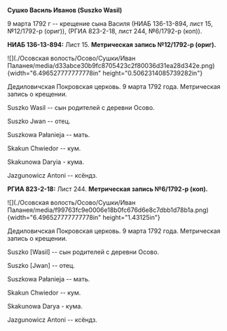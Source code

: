 **Сушко Василь Иванов (Suszko Wasil)**

9 марта 1792 г -- крещение сына Василя (НИАБ 136-13-894, лист 15,
№12/1792-р (ориг)), (РГИА 823-2-18, лист 244, №6/1792-р (коп)).

**НИАБ 136-13-894:** Лист 15. **Метрическая запись №12/1792-р (ориг).**

![](./Осовская волость/Осово/Сушки/Иван Паланея/media/d33abce30b9fc8705423c2f80036d31ea28d342e.png){width="6.496527777777778in"
height="0.5062314085739282in"}

Дедиловичская Покровская церковь. 9 марта 1792 года. Метрическая запись
о крещении.

Suszko Wasil -- сын родителей с деревни Осовo.

Suszko Jwan -- отец.

Suszkowa Pałanieja -- мать.

Skakun Chwiedor -- кум.

Skakunowa Daryia - кума.

Jazgunowicz Antoni -- ксёндз.

**РГИА 823-2-18:** Лист 244. **Метрическая запись №6/1792-р (коп).**

![](./Осовская волость/Осово/Сушки/Иван Паланея/media/f99763fc9e0006e18b0fc676d6e8c7dbb1d78b1a.png){width="6.496527777777778in"
height="1.43125in"}

Дедиловичская Покровская церковь. 9 марта 1792 года. Метрическая запись
о крещении.

Suszko \[Wasil\] -- сын родителей с деревни Осово.

Suszko \[Jwan\] -- отец.

Suszkowa Pałanieja -- мать.

Skakun Chwiedor -- кум.

Skakunowa Darya - кума.

Jazgunowicz Antoni -- ксёндз.
